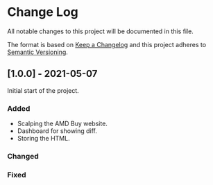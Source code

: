 # Change Log
All notable changes to this project will be documented in this file.
 
The format is based on [Keep a Changelog](http://keepachangelog.com/)
and this project adheres to [Semantic Versioning](http://semver.org/).
 
## [1.0.0] - 2021-05-07
 
Initial start of the project.
 
### Added
- Scalping the AMD Buy website.
- Dashboard for showing diff.
- Storing the HTML.
 
### Changed

### Fixed
